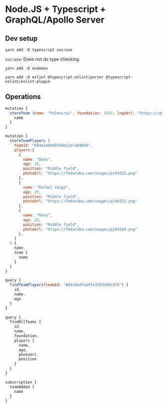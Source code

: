 # Node.JS + Typescript + GraphQL/Apollo Server

## Dev setup

`yarn add -D typescript sucrase`

`sucrase`: Does not do type checking.

`yarn add -D nodemon`

`yarn add -D eslint @typescript-eslint/parser @typescript-eslint/eslint-plugin`

## Operations

```js
mutation {
  storeTeam (name: "Palmeiras", foundation: 1914, logoUrl: "https://upload.wikimedia.org/wikipedia/commons/thumb/1/10/Palmeiras_logo.svg/1200px-Palmeiras_logo.svg.png") {
    name
  }
}

mutation {
  storeTeamPlayers (
    teamId: "604e1abb997b6621efa0d840",
    players:[
      {
        name: "Dudu",
        age: 28,
        position: "Middle field",
        photoUrl: "https://fmdataba.com/images/p/84325.png"
      },
      {
        name: "Rafael Veiga",
        age: 25,
        position: "Middle field",
        photoUrl: "https://fmdataba.com/images/p/64152.png"
      },
      {
        name: "Rony",
        age: 26,
        position: "Middle field",
        photoUrl: "https://fmdataba.com/images/p/64169.png"
      },      
    ]
  ) {
    name,
    team {
      name
    }
  }
}

query {
  findTeamPlayers(teamId: "604cbbdfaa9fe3283266cd76") {
    id,
    name,
    age
  }
}

query {
  findAllTeams {
    id,
    name,
    foundation,
    players {
      name,
      age,
      photoUrl,
      position
    }
  }
}

subscription {
  teamAdded {
    name
  }
}
```